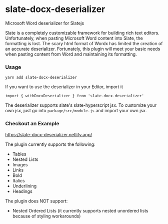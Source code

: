 # slate-docx-deserializer
Microsoft Word deserializer for Slatejs

Slate is a completely customizable framework for building rich text editors. Unfortunately, when pasting Microsoft Word content into Slate, the formatting is lost. The scary html format of Wordx has limited the creation of an accurate deserializer.
Fortunately, this plugin will meet your basic needs when pasting content from Word and maintaining its formatting. 

### Usage
 `yarn add slate-docx-deserializer`

If you want to use the deserializer in your Editor, import it

`import { withDocxDeserializer } from 'slate-docx-deserializer'`

The deserializer supports slate's slate-hyperscript jsx. To customize your own jsx, just go into `package/src/module.js` and import your own jsx. 

### Checkout an Example

https://slate-docx-deserializer.netlify.app/


The plugin currently supports the following:
* Tables
* Nested Lists
* Images
* Links
* Bold
* Italics
* Underlining
* Headings

The plugin does NOT support:
* Nested Ordered Lists (it currently supports nested unordered lists because of styling workarounds)




